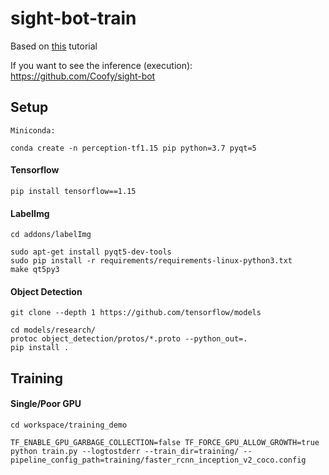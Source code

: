 # sight-bot-train

Based on [this](https://tensorflow-object-detection-api-tutorial.readthedocs.io/en/latest/training.html) tutorial

If you want to see the inference (execution): https://github.com/Coofy/sight-bot

## Setup
```
Miniconda:

conda create -n perception-tf1.15 pip python=3.7 pyqt=5
```

#### Tensorflow
```
pip install tensorflow==1.15
```

#### LabelImg
```
cd addons/labelImg

sudo apt-get install pyqt5-dev-tools
sudo pip install -r requirements/requirements-linux-python3.txt
make qt5py3
```

#### Object Detection
```
git clone --depth 1 https://github.com/tensorflow/models

cd models/research/
protoc object_detection/protos/*.proto --python_out=.
pip install .
```

## Training
#### Single/Poor GPU
```
cd workspace/training_demo

TF_ENABLE_GPU_GARBAGE_COLLECTION=false TF_FORCE_GPU_ALLOW_GROWTH=true python train.py --logtostderr --train_dir=training/ --pipeline_config_path=training/faster_rcnn_inception_v2_coco.config
```
